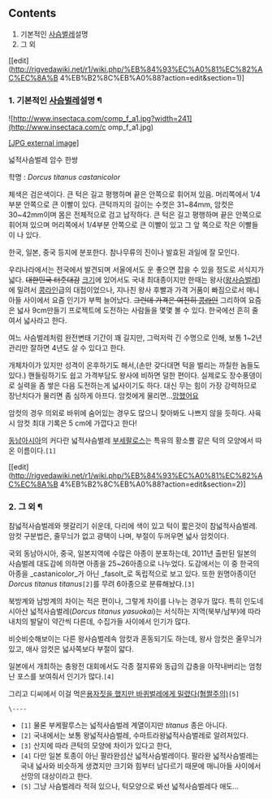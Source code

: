 ## Contents

    

1. 기본적인 [사슴벌레](%EC%82%AC%EC%8A%B4%EB%B2%8C%EB%A0%88.md)설명 
2. 그 외 

[[edit](http://rigvedawiki.net/r1/wiki.php/%EB%84%93%EC%A0%81%EC%82%AC%EC%8A%B
4%EB%B2%8C%EB%A0%88?action=edit&section=1)]

### 1. 기본적인 [사슴벌레](%EC%82%AC%EC%8A%B4%EB%B2%8C%EB%A0%88.md)설명 ¶

![http://www.insectaca.com/comp_f_a1.jpg?width=241](http://www.insectaca.com/c
omp_f_a1.jpg)

[[JPG external image]](http://www.insectaca.com/comp_f_a1.jpg)

  
넓적사슴벌레 암수 한쌍

  

학명 : _Dorcus titanus castanicolor_

  

체색은 검은색이다. 큰 턱은 길고 평행하며 끝은 안쪽으로 휘어져 있음. 머리쪽에서 1/4부분 안쪽으로 큰 이빨이 있다. 큰턱까지의 길이는
수컷은 31~84mm, 암컷은 30~42mm이며 몸은 전체적으로 검고 납작하다. 큰 턱은 길고 평행하며 끝은 안쪽으로 휘어져 있으며
머리쪽에서 1/4부분 안쪽으로 큰 이빨이 있고 그 앞 쪽으로 작은 이빨들이 나 있다.

  

한국, 일본, 중국 등지에 분포한다. 참나무류의 진이나 발효된 과일에 잘 모인다.

  

우리나라에서는 전국에서 발견되며 서울에서도 운 좋으면 잡을 수 있을 정도로 서식지가 넓다. <del>대한민국 터줏대감</del>
[크기](%ED%81%AC%EA%B8%B0.md)에 있어서도 국내 최대종이지만 한때는
왕사([왕사슴벌레](%EC%99%95%EC%82%AC%EC%8A%B4%EB%B2%8C%EB%A0%88.md))에 밀려서
[콩라인](%EC%BD%A9%EB%9D%BC%EC%9D%B8.md)급의 대접이었으나, 지나친 왕사 후빨과 가격 거품이 빠짐으로서
매니아들 사이에서 요즘 인기가 부쩍 늘어났다. <del>그런데 가격은 여전히
[콩라인](%EC%BD%A9%EB%9D%BC%EC%9D%B8.md)</del> 그리하여 요즘은 넓사 9cm만들기 프로젝트에 도전하는
사람들을 몇몇 볼 수 있다. 한국에선 흔히 줄여서 넓사라고 한다.

  

여느 사슴벌레처럼 완전변태 기간이 꽤 길지만, 그럭저럭 긴 수명으로 인해, 보통 1~2년 관리만 잘하면 4년도 살 수 있다고 한다.

  

개체차이가 있지만 성격이 온후하기도 해서,(손만 갖다대면 턱을 벌리는 까칠한 놈들도 있다.) 핸들링하기도 쉽고 가격부담도 왕사에 비하면 덜한
편이다. 실제로도 장수풍뎅이로 실력을 좀 쌓은 다음 도전하는게 넓사이기도 하다. 대신 무는 힘이 가장 강력하므로 장난치다가 물리면 좀 심하게
아프다. 암컷에게 물리면...[망했어요](%EB%A7%9D%ED%96%88%EC%96%B4%EC%9A%94.md)

  

암컷의 경우 의외로 바위에 숨어있는 경우도 많으니 찾아봐도 나쁘지 않을 듯하다. 사육시 암컷 최대 기록은 5 cm에 가깝다고 한다!

  

[동남아시아](%EB%8F%99%EB%82%A8%EC%95%84%EC%8B%9C%EC%95%84.md)의 커다란 넓적사슴벌레
[부세팔로스](%EB%B6%80%EC%84%B8%ED%8C%94%EB%A1%9C%EC%8A%A4.md)는 특유의 황소뿔 같은 턱의
모양에서 따온 이름이다.`[1]`

  

[[edit](http://rigvedawiki.net/r1/wiki.php/%EB%84%93%EC%A0%81%EC%82%AC%EC%8A%B
4%EB%B2%8C%EB%A0%88?action=edit&section=2)]

### 2. 그 외 ¶

참넓적사슴벌레와 헷갈리기 쉬운데, 다리에 색이 있고 턱이 짧은것이 참넓적사슴벌레. 암컷 구분법은, 줄무늬가 없고 광택이 나며, 부절이
두꺼우면 넓사 암컷이다.

  

국외 동남아시아, 중국, 일본지역에 수많은 아종이 분포하는데, 2011년 출판된 일본의 사슴벌레 대도감에 의하면 아종을 25~26아종으로
나누었다. 도감에서는 이 중 한국의 아종을 _castanicolor_가 아닌 _fasolt_로 독립적으로 보고 있다. 또한 원명아종이던
_Dorcus titanus titanus_`[2]`를 무려 6아종으로 분류해놨다.`[3]`

  

북방계와 남방계의 차이는 적은 편이나, 그렇게 차이를 나누는 경우가 많다. 특히 인도네시아산 넓적사슴벌레(_Dorcus titanus
yasuokai_)는 서식하는 지역(북부/남부)에 따라 내치의 발달이 약간씩 다른데, 수집가들 사이에서 인기가 많다.

  

비슷비슷해보이는 다른 왕사슴벌레속 암컷과 혼동되기도 하는데, 왕사 암컷은 줄무늬가 있고, 애사 암컷은 넓사쪽보다 부절이 얇다.

  

일본에서 개최하는 충왕전 대회에서도 각종 절지류와 동급의 갑충을 아작내버리는 엄청난 포스를 보여줘서 인기가 많다.`[4]`

  

그리고 디씨에서 이걸 먹은[용자짓을 했지만 바퀴벌레에게
밀렸다(혐짤주의)](http://gall.dcinside.com/list.php?id=hit&no=10882&page=1&bbs=)`[5]`

`\----`

  * `[1]` 물론 부케팔루스는 넓적사슴벌레 계열이지만 _titanus_ 종은 아니다.
  * `[2]` 국내에서는 보통 왕넓적사슴벌레, 수마트라왕넓적사슴벌레로 알려져있다.
  * `[3]` 산지에 따라 큰턱의 모양에 차이가 있다고 한다,
  * `[4]` 다만 일본 토종이 아닌 팔라완섬산 넓적사슴벌레이다. 팔라완 넓적사슴벌레는 국내 넓사와 비슷하게 생겼지만 크기와 힘부터 남다르기 때문에 매니아들 사이에서 선망의 대상이라고 한다.
  * `[5]` 그냥 사슴벌레라 적혀 있으나, 턱모양으로 봐선 넓적사슴벌레다 애도...


